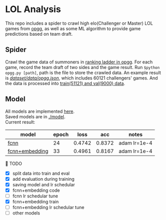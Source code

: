 # LOL Analysis
This repo includes a spider to crawl high elo(Challenger or Master) LOL games from [opgg](https://www.op.gg/), as well as some ML algorithm to provide game predictions based on team draft.

## Spider
Crawl the game data of summoners in [ranking ladder in opgg](https://www.op.gg/ranking/ladder/). For each game, record the team draft of two sides and the game result. Run `$python opgg.py [path]`, path is the file to store the crawled data. An example result is [*dataset/data/opgg.json*](https://raw.githubusercontent.com/Bowenduan/LOL_Analysis/master/data/dataset/opgg.json), which includes 60121 challengers' games. And the data is processed into [train(51121) and val(9000) data](https://github.com/Bowenduan/LOL_Analysis/tree/master/data/dataset).


## Model
All models are implemented [here](https://github.com/Bowenduan/LOL_Analysis/blob/master/train/model.py).<br>
Saved models are in [./model](https://github.com/Bowenduan/LOL_Analysis/tree/master/model).<br>
Current result:

| model | epoch | loss | acc | notes|
| ---   | ---   | ---  | --- | ---  |
|[fcnn](https://github.com/Bowenduan/LOL_Analysis/blob/master/train/train_fcnn.py)  | 24    | 0.4742| 0.8372| adam lr=1e-4 |
|[fcnn+embedding](https://github.com/Bowenduan/LOL_Analysis/blob/master/train/train_fcnn_emb.py)| 33 | 0.4961 | 0.8167 | adam lr=1e-4 |


:triangular_flag_on_post: TODO

* [x] split data into train and eval
* [x] add evaluation during training
* [x] saving model and lr schedular
* [x] fcnn+embedding code
* [ ] fcnn lr schedular tune 
* [x] fcnn+embedding train
* [ ] fcnn+embedding lr schedular tune 
* [ ] other models
